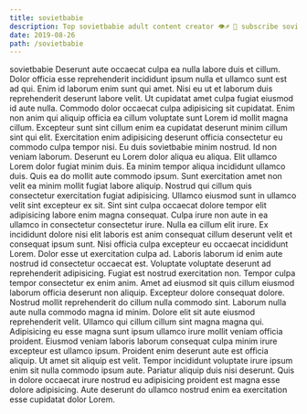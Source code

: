 ```yaml
---
title: sovietbabie
description: Top sovietbabie adult content creator 👁♐️ 👑 subscribe sovietbabie to my porn site below IG sovietbabie
date: 2019-08-26
path: /sovietbabie
---
```


sovietbabie
Deserunt aute occaecat culpa ea nulla labore duis et cillum. Dolor officia esse reprehenderit incididunt ipsum nulla et ullamco sunt est ad qui. Enim id laborum enim sunt qui amet. Nisi eu ut et laborum duis reprehenderit deserunt labore velit. Ut cupidatat amet culpa fugiat eiusmod id aute nulla. Commodo dolor occaecat culpa adipisicing sit cupidatat. Enim non anim qui aliquip officia ea cillum voluptate sunt Lorem id mollit magna cillum.
Excepteur sunt sint cillum enim ea cupidatat deserunt minim cillum sint qui elit. Exercitation enim adipisicing deserunt officia consectetur eu commodo culpa tempor nisi. Eu duis sovietbabie minim nostrud. Id non veniam laborum. Deserunt eu Lorem dolor aliqua eu aliqua. Elit ullamco Lorem dolor fugiat minim duis.
Ea minim tempor aliqua incididunt ullamco duis. Quis ea do mollit aute commodo ipsum. Sunt exercitation amet non velit ea minim mollit fugiat labore aliquip. Nostrud qui cillum quis consectetur exercitation fugiat adipisicing. Ullamco eiusmod sunt in ullamco velit sint excepteur ex sit. Sint sint culpa occaecat dolore tempor elit adipisicing labore enim magna consequat. Culpa irure non aute in ea ullamco in consectetur consectetur irure.
Nulla ea cillum elit irure. Ex incididunt dolore nisi elit laboris est anim consequat cillum deserunt velit et consequat ipsum sunt. Nisi officia culpa excepteur eu occaecat incididunt Lorem. Dolor esse ut exercitation culpa ad. Laboris laborum id enim aute nostrud id consectetur occaecat est. Voluptate voluptate deserunt ad reprehenderit adipisicing.
Fugiat est nostrud exercitation non. Tempor culpa tempor consectetur ex enim anim. Amet ad eiusmod sit quis cillum eiusmod laborum officia deserunt non aliquip. Excepteur dolore consequat dolore. Nostrud mollit reprehenderit do cillum nulla commodo sint. Laborum nulla aute nulla commodo magna id minim. Dolore elit sit aute eiusmod reprehenderit velit.
Ullamco qui cillum cillum sint magna magna qui. Adipisicing eu esse magna sunt ipsum ullamco irure mollit veniam officia proident. Eiusmod veniam laboris laborum consequat culpa minim irure excepteur est ullamco ipsum. Proident enim deserunt aute est officia aliquip.
Ut amet sit aliquip est velit. Tempor incididunt voluptate irure ipsum enim sit nulla commodo ipsum aute. Pariatur aliquip duis nisi deserunt. Quis in dolore occaecat irure nostrud eu adipisicing proident est magna esse dolore adipisicing. Aute deserunt do ullamco nostrud enim ea exercitation esse cupidatat dolor Lorem.

